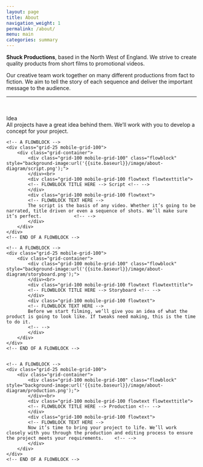 ```yaml
---
layout: page
title: About
navigation_weight: 1
permalink: /about/
menu: main
categories: summary
---
```


**Shuck Productions**, based in the North West of England. We strive to create quality products from short films to promotional videos.

Our creative team work together on many different productions from fact to fiction. We aim to tell the story of each sequence and deliver the important message to the audience.

<div class="grid-container">
<hr><br>
	<!-- A FLOWBLOCK -->
	<div class="grid-25 mobile-grid-100">
		<div class="grid-container">
			<div class="grid-100 mobile-grid-100" class="flowblock" style="background-image:url('{{site.baseurl}}/image/about-diagram/idea.png');">
			</div><br>
			<div class="grid-100 mobile-grid-100 flowtext flowtexttitle">
			<!-- FLOWBLOCK TITLE HERE --> Idea <!-- -->
			</div>
			<div class="grid-100 mobile-grid-100 flowtext">
		    <!-- FLOWBLOCK TEXT HERE -->
			All projects have a great idea behind them. We’ll work with you to develop a concept for your project.
		   	<!-- -->
			</div>
		</div>
	</div>
	<!-- END OF A FLOWBLOCK -->


	<!-- A FLOWBLOCK -->
	<div class="grid-25 mobile-grid-100">
		<div class="grid-container">
			<div class="grid-100 mobile-grid-100" class="flowblock" style="background-image:url('{{site.baseurl}}/image/about-diagram/script.png');">
			</div><br>
			<div class="grid-100 mobile-grid-100 flowtext flowtexttitle">
			<!-- FLOWBLOCK TITLE HERE --> Script <!-- -->
			</div>
			<div class="grid-100 mobile-grid-100 flowtext">
		    <!-- FLOWBLOCK TEXT HERE -->
			The script is the basis of any video. Whether it’s going to be narrated, title driven or even a sequence of shots. We’ll make sure it’s perfect.		    <!-- -->
			</div>
		</div>
	</div>
	<!-- END OF A FLOWBLOCK -->

	<!-- A FLOWBLOCK -->
	<div class="grid-25 mobile-grid-100">
		<div class="grid-container">
			<div class="grid-100 mobile-grid-100" class="flowblock" style="background-image:url('{{site.baseurl}}/image/about-diagram/storyboard.png');">
			</div><br>
			<div class="grid-100 mobile-grid-100 flowtext flowtexttitle">
			<!-- FLOWBLOCK TITLE HERE --> Storyboard <!-- -->
			</div>
			<div class="grid-100 mobile-grid-100 flowtext">
		    <!-- FLOWBLOCK TEXT HERE -->
		    Before we start filming, we’ll give you an idea of what the product is going to look like. If tweaks need making, this is the time to do it.
		    <!-- -->
			</div>
		</div>
	</div>
	<!-- END OF A FLOWBLOCK -->


	<!-- A FLOWBLOCK -->
	<div class="grid-25 mobile-grid-100">
		<div class="grid-container">
			<div class="grid-100 mobile-grid-100" class="flowblock" style="background-image:url('{{site.baseurl}}/image/about-diagram/production.png');">
			</div><br>
			<div class="grid-100 mobile-grid-100 flowtext flowtexttitle">
			<!-- FLOWBLOCK TITLE HERE --> Production <!-- -->
			</div>
			<div class="grid-100 mobile-grid-100 flowtext">
		    <!-- FLOWBLOCK TEXT HERE -->
			Now it’s time to bring your project to life. We’ll work closely with you through the production and editing process to ensure the project meets your requirements.    <!-- -->
			</div>
		</div>
	</div>
	<!-- END OF A FLOWBLOCK -->






